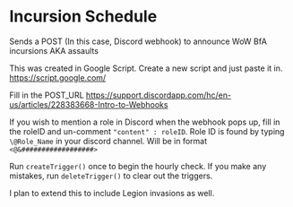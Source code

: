 # Incursion Schedule
Sends a POST (In this case, Discord webhook) to announce WoW BfA incursions AKA assaults

This was created in Google Script. Create a new script and just paste it in. https://script.google.com/

Fill in the POST_URL https://support.discordapp.com/hc/en-us/articles/228383668-Intro-to-Webhooks

If you wish to mention a role in Discord when the webhook pops up, fill in the roleID and un-comment ```"content" : roleID```.
Role ID is found by typing ```\@Role_Name``` in your discord channel. Will be in format ```<@&##################>```

Run ```createTrigger()``` once to begin the hourly check. If you make any mistakes, run ```deleteTrigger()``` to clear out the triggers.


I plan to extend this to include Legion invasions as well.
